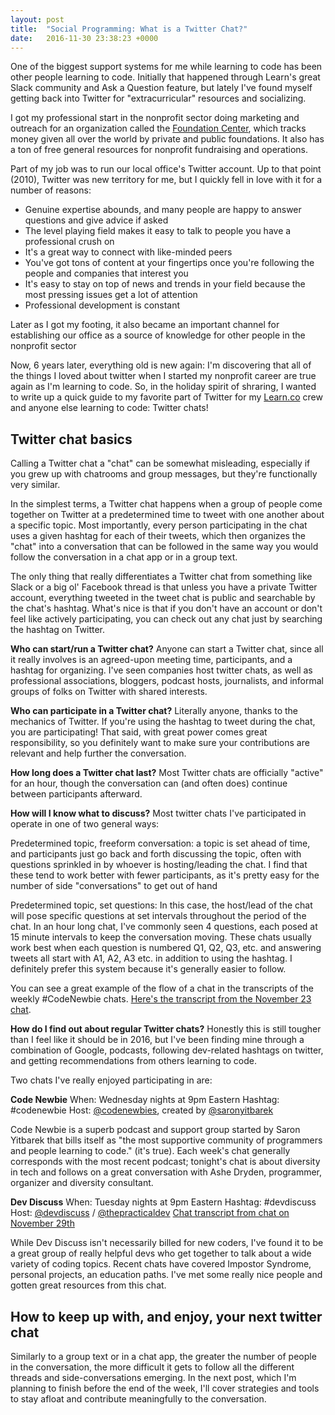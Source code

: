 ```yaml
---
layout: post
title:  "Social Programming: What is a Twitter Chat?"
date:   2016-11-30 23:38:23 +0000
---
```



One of the biggest support systems for me while learning to code has been other people learning to code. Initially that happened through Learn's great Slack community and Ask a Question feature, but lately I've found myself getting back into Twitter for "extracurricular" resources and socializing.

I got my professional start in the nonprofit sector doing marketing and outreach for an organization called the [Foundation Center](http://foundationcenter.org), which tracks money given all over the world by private and public foundations. It also has a ton of free general resources for nonprofit fundraising and operations. 

Part of my job was to run our local office's Twitter account. Up to that point (2010), Twitter was new territory for me, but I quickly fell in love with it for a number of reasons:

* Genuine expertise abounds, and many people are happy to answer questions and give advice if asked
* The level playing field makes it easy to talk to people you have a professional crush on
* It's a great way to connect with like-minded peers
* You've got tons of content at your fingertips once you're following the people and companies that interest you
* It's easy to stay on top of news and trends in your field because the most pressing issues get a lot of attention
* Professional development is constant

Later as I got my footing, it also became an important channel for establishing our office as a source of knowledge for other people in the nonprofit sector

Now, 6 years later, everything old is new again: I'm discovering that all of the things I loved about twitter when I started my nonprofit career are true again as I'm learning to code. So, in the holiday spirit of shraring, I wanted to write up a quick guide to my favorite part of Twitter for my [Learn.co](http://learn.co) crew and anyone else learning to code: Twitter chats!

## Twitter chat basics

Calling a Twitter chat a "chat" can be somewhat misleading, especially if you grew up with chatrooms and group messages, but they're functionally very similar.

In the simplest terms, a Twitter chat happens when a group of people come together on Twitter at a predetermined time to tweet with one another about a specific topic. Most importantly, every person participating in the chat uses a given hashtag for each of their tweets, which then organizes the "chat" into a conversation that can be followed in the same way you would follow the conversation in a chat app or in a group text.

The only thing that really differentiates a Twitter chat from something like Slack or a big ol' Facebook thread is that unless you have a private Twitter account, everything tweeted in the tweet chat is public and searchable by the chat's hashtag. What's nice is that if you don't have an account or don't feel like actively participating, you can check out any chat just by searching the hashtag on Twitter.

**Who can start/run a Twitter chat?**
Anyone can start a Twitter chat, since all it really involves is an agreed-upon meeting time, participants, and a hashtag for organizing. I've seen companies host twitter chats, as well as professional associations, bloggers, podcast hosts, journalists, and informal groups of folks on Twitter with shared interests.

**Who can participate in a Twitter chat?**
Literally anyone, thanks to the mechanics of Twitter. If you're using the hashtag to tweet during the chat, you are participating! That said, with great power comes great responsibility, so you definitely want to make sure your contributions are relevant and help further the conversation.

**How long does a Twitter chat last?**
Most Twitter chats are officially "active" for an hour, though the conversation can (and often does) continue between participants afterward. 

**How will I know what to discuss?**
Most twitter chats I've participated in operate in one of two general ways:

Predetermined topic, freeform conversation: a topic is set ahead of time, and participants just go back and forth discussing the topic, often with questions sprinkled in by whoever is hosting/leading the chat. I find that these tend to work better with fewer participants, as it's pretty easy for the number of side "conversations" to get out of hand

Predetermined topic, set questions: In this case, the host/lead of the chat will pose specific questions at set intervals throughout the period of the chat. In an hour long chat, I've commonly seen 4 questions, each posed at 15 minute intervals to keep the conversation moving. These chats usually work best when each question is numbered Q1, Q2, Q3, etc. and answering tweets all start with A1, A2, A3 etc. in addition to using the hashtag. I definitely prefer this system because it's generally easier to follow.

You can see a great example of the flow of a chat in the transcripts of the weekly #CodeNewbie chats. [Here's the transcript from the November 23 chat](https://storify.com/CodeNewbies/140-what-you-thankful-for).

**How do I find out about regular Twitter chats?**
Honestly this is still tougher than I feel like it should be in 2016, but I've been finding mine through a combination of Google, podcasts, following dev-related hashtags on twitter, and getting recommendations from others learning to code.

Two chats I've really enjoyed participating in are:

**Code Newbie**
When: Wednesday nights at 9pm Eastern
Hashtag: #codenewbie
Host: [@codenewbies](https://twitter.com/codenewbies), created by [@saronyitbarek](https://twitter.com/saronyitbarek)

Code Newbie is a superb podcast and support group started by Saron Yitbarek that bills itself as 
"the most supportive community of programmers and people learning to code." (it's true). Each week's chat generally corresponds with the most recent podcast; tonight's chat is about diversity in tech and follows on a great conversation with Ashe Dryden, programmer, organizer and diversity consultant.


**Dev Discuss**
When: Tuesday nights at 9pm Eastern
Hashtag: #devdiscuss
Host: [@devdiscuss](https://twitter.com/devdiscuss) / [@thepracticaldev](https://twitter.com/thepracticaldev)
[Chat transcript from chat on November 29th](https://twitter.com/i/moments/804002024027226116)

While Dev Discuss isn't necessarily billed for new coders, I've found it to be a great group of really helpful devs who get together to talk about a wide variety of coding topics. Recent chats have covered Impostor Syndrome, personal projects, an education paths. I've met some really nice people and gotten great resources from this chat.

## How to keep up with, and enjoy, your next twitter chat
Similarly to a group text or in a chat app, the greater the number of people in the conversation, the more difficult it gets to follow all the different threads and side-conversations emerging. In the next post, which I'm planning to finish before the end of the week, I'll cover strategies and tools to stay afloat and contribute meaningfully to the conversation.


